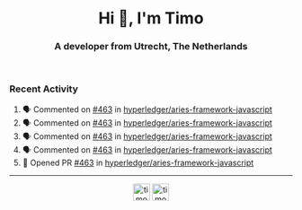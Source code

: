 <h1 align="center">Hi 👋, I'm Timo</h1>
<h3 align="center">A developer from Utrecht, The Netherlands</h3>
<br/>
<!-- https://github.com/rahuldkjain/github-profile-readme-generator --!>

<!--  <p align="left"><img src="https://github-readme-stats.vercel.app/api?username=timoglastra&show_icons=true&count_private=true&" alt="timoglastra" /></p> --!>

<!--
Github language stats
<p align="left"><img src="https://github-readme-stats.vercel.app/api/top-langs/?username=timoglastra&layout=compact" alt="timoglastra" /><p>
-->

<!-- Codestats language stats -->
<!-- <p align="left"><img src="https://codestats-readme.vercel.app/api/top-langs/?username=timoglastra&layout=compact&language_count=12" alt="timoglastra" /><p>    --!>
  
<h3>Recent Activity</h3>

<!--START_SECTION:activity-->
1. 🗣 Commented on [#463](https://github.com/hyperledger/aries-framework-javascript/issues/463) in [hyperledger/aries-framework-javascript](https://github.com/hyperledger/aries-framework-javascript)
2. 🗣 Commented on [#463](https://github.com/hyperledger/aries-framework-javascript/issues/463) in [hyperledger/aries-framework-javascript](https://github.com/hyperledger/aries-framework-javascript)
3. 🗣 Commented on [#463](https://github.com/hyperledger/aries-framework-javascript/issues/463) in [hyperledger/aries-framework-javascript](https://github.com/hyperledger/aries-framework-javascript)
4. 🗣 Commented on [#463](https://github.com/hyperledger/aries-framework-javascript/issues/463) in [hyperledger/aries-framework-javascript](https://github.com/hyperledger/aries-framework-javascript)
5. 💪 Opened PR [#463](https://github.com/hyperledger/aries-framework-javascript/pull/463) in [hyperledger/aries-framework-javascript](https://github.com/hyperledger/aries-framework-javascript)
<!--END_SECTION:activity-->

---

<p align="center">
<a href="https://twitter.com/timoglastra" target="blank"><img align="center" src="https://cdn.jsdelivr.net/npm/simple-icons@3.0.1/icons/twitter.svg" alt="timoglastra" height="30" width="30" /></a>
<a href="https://linkedin.com/in/timoglastra" target="blank"><img align="center" src="https://cdn.jsdelivr.net/npm/simple-icons@3.0.1/icons/linkedin.svg" alt="timoglastra" height="30" width="30" /></a>
</p>



